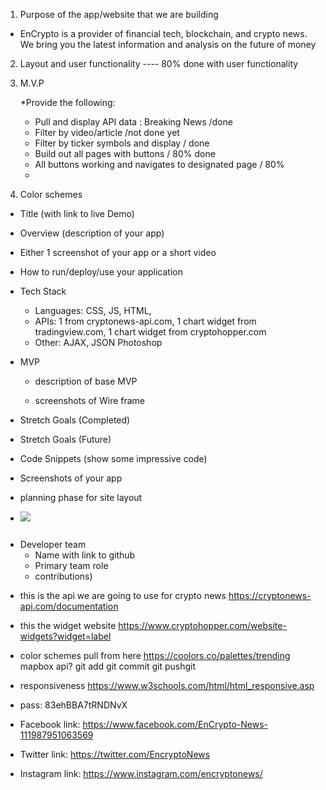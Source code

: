 1. Purpose of the app/website that we are building
- EnCrypto is a provider of financial tech, blockchain, and crypto news. We bring you the latest information and analysis on the future of money


2. Layout and user functionality 
---- 80% done with user functionality

3. M.V.P

    *Provide the following:
    - Pull and display API data : Breaking News /done 
    - Filter by video/article /not done yet 
    - Filter by ticker symbols and display / done 
    - Build out all pages with buttons / 80% done  
    - All buttons working and navigates to designated page / 80%
    - 
    



4. Color schemes 

* Title (with link to live Demo)

* Overview (description of your app)

* Either 1 screenshot of your app or a short video

* How to run/deploy/use your application

* Tech Stack
    * Languages: CSS, JS, HTML,   
    * APIs: 1 from cryptonews-api.com, 1 chart widget from tradingview.com, 1 chart widget from cryptohopper.com
    * Other: AJAX, JSON Photoshop

* MVP
    * description of base MVP
    
    * screenshots of Wire frame
    

* Stretch Goals (Completed)

* Stretch Goals (Future)

* Code Snippets (show some impressive code)


* Screenshots of your app

* planning phase for site layout 
* ![](images/abstractbackground.jpg')

![]()
* Developer team
    * Name with link to github
    * Primary team role
    * contributions)

- this is the api we are going to use for crypto news
    https://cryptonews-api.com/documentation
 - this the widget website
    https://www.cryptohopper.com/website-widgets?widget=label

- color schemes pull from here 
    https://coolors.co/palettes/trending
    mapbox api?
    git add 
    git commit 
    git pushgit 

- responsiveness 
    https://www.w3schools.com/html/html_responsive.asp

- pass: 83ehBBA7tRNDNvX

- Facebook link: https://www.facebook.com/EnCrypto-News-111987951063569
- Twitter link: https://twitter.com/EncryptoNews
- Instagram link: https://www.instagram.com/encryptonews/